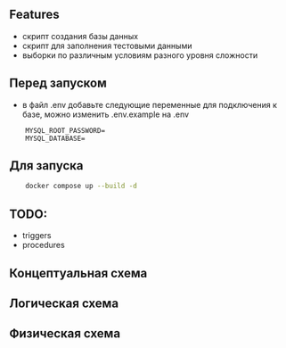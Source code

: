 ## Features
- скрипт создания базы данных
- скрипт для заполнения тестовыми данными
- выборки по различным условиям разного уровня сложности

## Перед запуском
- в файл .env добавьте следующие переменные для подключения к базе, можно изменить .env.example на .env
```
    MYSQL_ROOT_PASSWORD=
    MYSQL_DATABASE=
```

## Для запуска
```bash
    docker compose up --build -d
```

## TODO:
- triggers
- procedures

## Концептуальная схема


## Логическая схема


## Физическая схема
